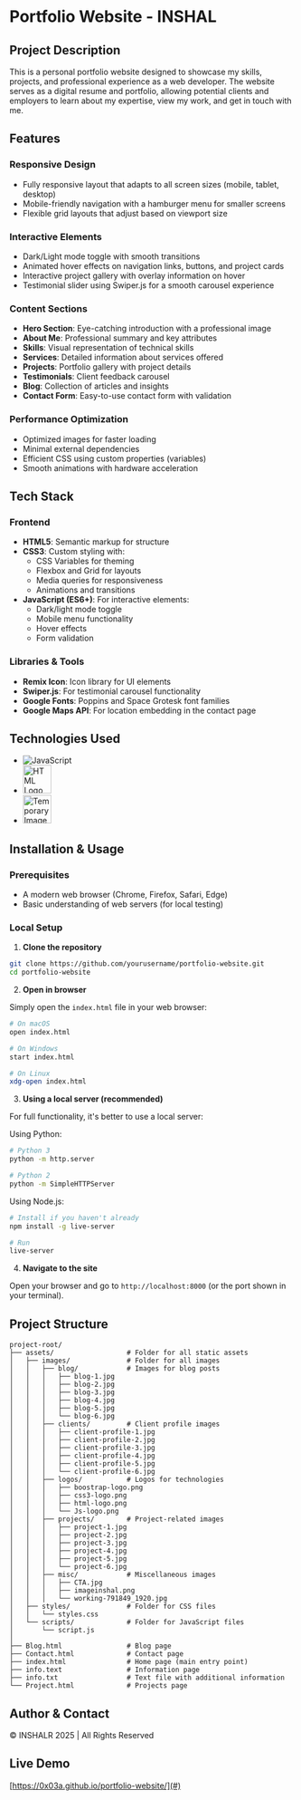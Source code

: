 # Portfolio Website - INSHAL

## Project Description

This is a personal portfolio website designed to showcase my skills, projects, and professional experience as a web developer. The website serves as a digital resume and portfolio, allowing potential clients and employers to learn about my expertise, view my work, and get in touch with me.

## Features

### Responsive Design

- Fully responsive layout that adapts to all screen sizes (mobile, tablet, desktop)
- Mobile-friendly navigation with a hamburger menu for smaller screens
- Flexible grid layouts that adjust based on viewport size

### Interactive Elements

- Dark/Light mode toggle with smooth transitions
- Animated hover effects on navigation links, buttons, and project cards
- Interactive project gallery with overlay information on hover
- Testimonial slider using Swiper.js for a smooth carousel experience

### Content Sections

- **Hero Section**: Eye-catching introduction with a professional image
- **About Me**: Professional summary and key attributes
- **Skills**: Visual representation of technical skills
- **Services**: Detailed information about services offered
- **Projects**: Portfolio gallery with project details
- **Testimonials**: Client feedback carousel
- **Blog**: Collection of articles and insights
- **Contact Form**: Easy-to-use contact form with validation

### Performance Optimization

- Optimized images for faster loading
- Minimal external dependencies
- Efficient CSS using custom properties (variables)
- Smooth animations with hardware acceleration

## Tech Stack

### Frontend

- **HTML5**: Semantic markup for structure
- **CSS3**: Custom styling with:
  - CSS Variables for theming
  - Flexbox and Grid for layouts
  - Media queries for responsiveness
  - Animations and transitions
- **JavaScript (ES6+)**: For interactive elements:
  - Dark/light mode toggle
  - Mobile menu functionality
  - Hover effects
  - Form validation

### Libraries & Tools

- **Remix Icon**: Icon library for UI elements
- **Swiper.js**: For testimonial carousel functionality
- **Google Fonts**: Poppins and Space Grotesk font families
- **Google Maps API**: For location embedding in the contact page

## Technologies Used

- ![JavaScript](https://img.shields.io/badge/javascript-%23323330.svg?style=for-the-badge&logo=javascript&logoColor=%23F7DF1E)
- <img src="https://e7.pngegg.com/pngimages/780/934/png-clipart-html-logo-html5-logo-icons-logos-emojis-tech-companies-thumbnail.png" alt="HTML Logo" width="50" height="50">
- <img src="https://encrypted-tbn0.gstatic.com/images?q=tbn:ANd9GcSGNcROPazO1jI9SFGLW0xdtny_KZfkM-wtLA&s" alt="Temporary Image" width="50" height="50">

## Installation & Usage

### Prerequisites

- A modern web browser (Chrome, Firefox, Safari, Edge)
- Basic understanding of web servers (for local testing)

### Local Setup

1. **Clone the repository**

```sh
git clone https://github.com/yourusername/portfolio-website.git
cd portfolio-website
```

2. **Open in browser**

Simply open the `index.html` file in your web browser:

```sh
# On macOS
open index.html

# On Windows
start index.html

# On Linux
xdg-open index.html
```

3. **Using a local server (recommended)**

For full functionality, it's better to use a local server:

Using Python:

```sh
# Python 3
python -m http.server

# Python 2
python -m SimpleHTTPServer
```

Using Node.js:

```sh
# Install if you haven't already
npm install -g live-server

# Run
live-server
```

4. **Navigate to the site**

Open your browser and go to `http://localhost:8000` (or the port shown in your terminal).

## Project Structure

```plaintext
project-root/
├── assets/                  # Folder for all static assets
│   ├── images/              # Folder for all images
│   │   ├── blog/            # Images for blog posts
│   │   │   ├── blog-1.jpg
│   │   │   ├── blog-2.jpg
│   │   │   ├── blog-3.jpg
│   │   │   ├── blog-4.jpg
│   │   │   ├── blog-5.jpg
│   │   │   └── blog-6.jpg
│   │   ├── clients/         # Client profile images
│   │   │   ├── client-profile-1.jpg
│   │   │   ├── client-profile-2.jpg
│   │   │   ├── client-profile-3.jpg
│   │   │   ├── client-profile-4.jpg
│   │   │   ├── client-profile-5.jpg
│   │   │   └── client-profile-6.jpg
│   │   ├── logos/           # Logos for technologies
│   │   │   ├── boostrap-logo.png
│   │   │   ├── css3-logo.png
│   │   │   ├── html-logo.png
│   │   │   └── Js-logo.png
│   │   ├── projects/        # Project-related images
│   │   │   ├── project-1.jpg
│   │   │   ├── project-2.jpg
│   │   │   ├── project-3.jpg
│   │   │   ├── project-4.jpg
│   │   │   ├── project-5.jpg
│   │   │   └── project-6.jpg
│   │   ├── misc/            # Miscellaneous images
│   │   │   ├── CTA.jpg
│   │   │   ├── imageinshal.png
│   │   │   └── working-791849_1920.jpg
│   ├── styles/              # Folder for CSS files
│   │   └── styles.css
│   └── scripts/             # Folder for JavaScript files
│       └── script.js
│
├── Blog.html                # Blog page
├── Contact.html             # Contact page
├── index.html               # Home page (main entry point)
├── info.text                # Information page
├── info.txt                 # Text file with additional information
└── Project.html             # Projects page
```

## Author & Contact

© INSHALR 2025 | All Rights Reserved

## Live Demo
[https://0x03a.github.io/portfolio-website/](#)
